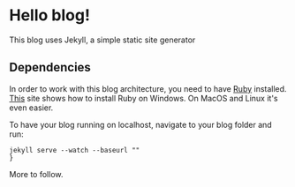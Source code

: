 # Hello blog!
This blog uses Jekyll, a simple static site generator

## Dependencies
In order to work with this blog architecture, you need to have [Ruby](https://www.ruby-lang.org/de/ "Ruby") installed. [This](http://jekyll-windows.juthilo.com/ "Ruby on Windows") site shows how to install Ruby on Windows. On MacOS and Linux it's even easier.

To have your blog running on localhost, navigate to your blog folder and run:
```
jekyll serve --watch --baseurl ""
}
```

More to follow.
